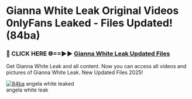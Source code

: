# Gianna White Leak Original Videos 0nlyFans Leaked - Files Updated! (84ba)

<h3>🔴 CLICK HERE 🌐==►► <a href="https://tinyurl.com/2wckxsce" rel="nofollow">Gianna White Leak Updated Files</a></h3>

Get Gianna White Leak and all content. Now you can access all videos and pictures of Gianna White Leak. New Updated Files 2025!

[![84ba](https://i.imgur.com/AFduVYN.gif)](https://tinyurl.com/2wckxsce)
angela white leaked<br>
angela white leak